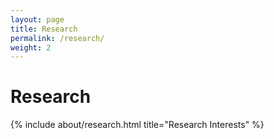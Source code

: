 ```yaml
---
layout: page
title: Research
permalink: /research/
weight: 2
---
```


# **Research**

<div class="row" id="research-nterests">
{% include about/research.html title="Research Interests" %}
</div>
